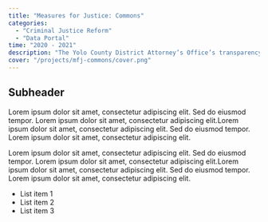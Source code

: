 ```yaml
---
title: "Measures for Justice: Commons"
categories:
  - "Criminal Justice Reform"
  - "Data Portal"
time: "2020 - 2021"
description: "The Yolo County District Attorney’s Office’s transparency portal, launched on April 6, 2021, is already driving policy change. As a result of data now made available through the portal, Commons, the office has changed policy to ensure more cases—particularly those involving defendants of color—are diverted out of the criminal justice system."
cover: "/projects/mfj-commons/cover.png"
---
```


## Subheader

Lorem ipsum dolor sit amet, consectetur adipiscing elit. Sed do eiusmod tempor. Lorem ipsum dolor sit amet, consectetur adipiscing elit.Lorem ipsum dolor sit amet, consectetur adipiscing elit. Sed do eiusmod tempor. Lorem ipsum dolor sit amet, consectetur adipiscing elit.

Lorem ipsum dolor sit amet, consectetur adipiscing elit. Sed do eiusmod tempor. Lorem ipsum dolor sit amet, consectetur adipiscing elit.Lorem ipsum dolor sit amet, consectetur adipiscing elit. Sed do eiusmod tempor. Lorem ipsum dolor sit amet, consectetur adipiscing elit.

- List item 1
- List item 2
- List item 3

<!-- ![Image Reference.](/projects/mfj-commons/cover.png) -->
